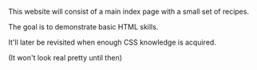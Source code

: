 This website will consist of a main index page with a small set of recipes.

The goal is to demonstrate basic HTML skills.

It'll later be revisited when enough CSS knowledge is acquired.

(It won't look real pretty until then)